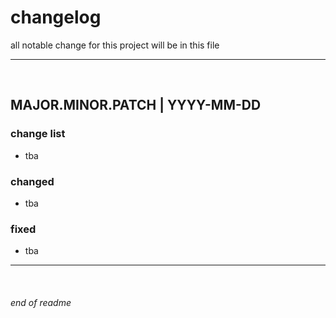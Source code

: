 # changelog

all notable change for this project will be in this file

---

<br>

## MAJOR.MINOR.PATCH | YYYY-MM-DD

### change list
- tba

### changed
- tba

### fixed
- tba

---

<br>

###### end of readme
